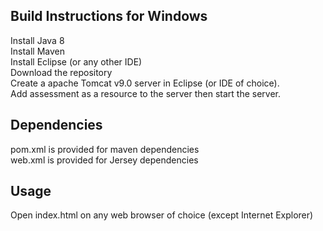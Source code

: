 ## Build Instructions for Windows
Install Java 8  
Install Maven  
Install Eclipse (or any other IDE)  
Download the repository  
Create a apache Tomcat v9.0 server in Eclipse (or IDE of choice).  
Add assessment as a resource to the server then start the server.  

## Dependencies
pom.xml is provided for maven dependencies  
web.xml is provided for Jersey dependencies  

## Usage
Open index.html on any web browser of choice (except Internet Explorer)  